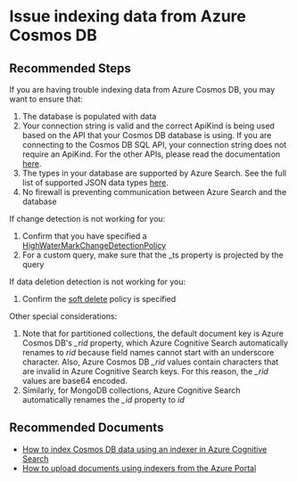 <properties
	pageTitle="Issue indexing data from Azure Cosmos DB"
	description="Issue indexing data from Azure Cosmos DB"
	service="microsoft.search"
	resource="searchservices"
	authors="MarkHeff"
	ms.author="maheff"
	selfHelpType="resource"
	supportTopicIds="32681364"
	displayOrder="37"
	resourceTags=""
	productPesIds="15568"
	cloudEnvironments="public, Fairfax, usnat, ussec"
	articleId="indexer-cosmos-db-issue"
	ownershipId="AzureSearch_AzureSearch"
/>

# Issue indexing data from Azure Cosmos DB

## **Recommended Steps**

If you are having trouble indexing data from Azure Cosmos DB, you may want to ensure that:

1. The database is populated with data
1. Your connection string is valid and the correct ApiKind is being used based on the API that your Cosmos DB database is using. If you are connecting to the Cosmos DB SQL API, your connection string does not require an ApiKind. For the other APIs, please read the documentation [here](https://docs.microsoft.com/azure/search/search-howto-index-cosmosdb#2---create-a-data-source).
1. The types in your database are supported by Azure Search. See the full list of supported JSON data types [here](https://docs.microsoft.com/azure/search/search-howto-index-cosmosdb#mapping-between-json-data-types-and-azure-cognitive-search-data-types).
1. No firewall is preventing communication between Azure Search and the database

If change detection is not working for you:

1. Confirm that you have specified a [HighWaterMarkChangeDetectionPolicy](https://docs.microsoft.com/azure/search/search-howto-index-cosmosdb#indexing-changed-documents)
1. For a custom query, make sure that the _ts property is projected by the query

If data deletion detection is not working for you:

1. Confirm the [soft delete](https://docs.microsoft.com/azure/search/search-howto-index-cosmosdb#indexing-deleted-documents) policy is specified

Other special considerations:

1. Note that for partitioned collections, the default document key is Azure Cosmos DB's *\_rid* property, which Azure Cognitive Search automatically renames to *rid* because field names cannot start with an underscore character. Also, Azure Cosmos DB *\_rid* values contain characters that are invalid in Azure Cognitive Search keys. For this reason, the *\_rid* values are base64 encoded.  
1. Similarly, for MongoDB collections, Azure Cognitive Search automatically renames the *\_id* property to *id*

## **Recommended Documents**

* [How to index Cosmos DB data using an indexer in Azure Cognitive Search](https://docs.microsoft.com/azure/search/search-howto-index-cosmosdb)
* [How to upload documents using indexers from the Azure Portal](https://azure.microsoft.com/documentation/articles/search-import-data-portal/)
